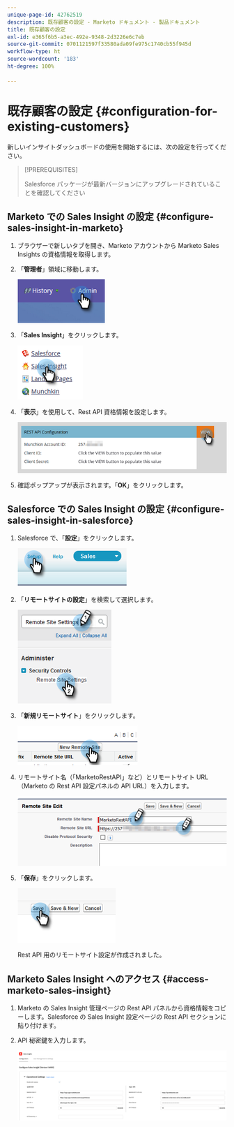 ```yaml
---
unique-page-id: 42762519
description: 既存顧客の設定 - Marketo ドキュメント - 製品ドキュメント
title: 既存顧客の設定
exl-id: e365f6b5-a3ec-492e-9348-2d3226e6c7eb
source-git-commit: 0701121597f33580ada09fe975c1740cb55f945d
workflow-type: ht
source-wordcount: '183'
ht-degree: 100%

---
```


# 既存顧客の設定 {#configuration-for-existing-customers}

新しいインサイトダッシュボードの使用を開始するには、次の設定を行ってください。

>[!PREREQUISITES]
>
>Salesforce パッケージが最新バージョンにアップグレードされていることを確認してください

## Marketo での Sales Insight の設定 {#configure-sales-insight-in-marketo}

1. ブラウザーで新しいタブを開き、Marketo アカウントから Marketo Sales Insights の資格情報を取得します。

1. 「**管理者**」領域に移動します。

   ![](assets/configuration-for-existing-customers-1.png)

1. 「**Sales Insight**」をクリックします。

   ![](assets/configuration-for-existing-customers-2.png)

1. 「**表示**」を使用して、Rest API 資格情報を設定します。

   ![](assets/configuration-for-existing-customers-3.png)

1. 確認ポップアップが表示されます。「**OK**」をクリックします。

## Salesforce での Sales Insight の設定 {#configure-sales-insight-in-salesforce}

1. Salesforce で、「**設定**」をクリックします。

   ![](assets/configuration-for-existing-customers-4.png)

1. 「**リモートサイトの設定**」を検索して選択します。

   ![](assets/configuration-for-existing-customers-5.png)

1. 「**新規リモートサイト**」をクリックします。

   ![](assets/configuration-for-existing-customers-6.png)

1. リモートサイト名（「MarketoRestAPI」など）とリモートサイト URL（Marketo の Rest API 設定パネルの API URL）を入力します。

   ![](assets/configuration-for-existing-customers-7.png)

1. 「**保存**」をクリックします。

   ![](assets/configuration-for-existing-customers-8.png)

   Rest API 用のリモートサイト設定が作成されました。

## Marketo Sales Insight へのアクセス {#access-marketo-sales-insight}

1. Marketo の Sales Insight 管理ページの Rest API パネルから資格情報をコピーします。Salesforce の Sales Insight 設定ページの Rest API セクションに貼り付けます。

1. API 秘密鍵を入力します。

   ![](assets/configuration-for-existing-customers-9.png)
